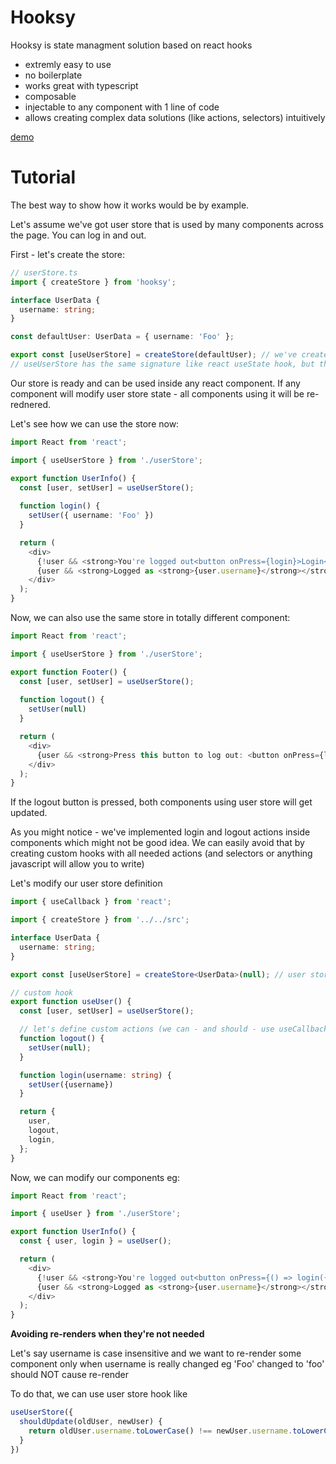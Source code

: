 # Hooksy

Hooksy is state managment solution based on react hooks

- extremly easy to use
- no boilerplate
- works great with typescript
- composable 
- injectable to any component with 1 line of code
- allows creating complex data solutions (like actions, selectors) intuitively

[demo](https://pie6k.github.io/hooksy/)

# Tutorial

The best way to show how it works would be by example.

Let's assume we've got user store that is used by many components across the page. You can log in and out.

First - let's create the store:

```ts
// userStore.ts
import { createStore } from 'hooksy';

interface UserData {
  username: string;
}

const defaultUser: UserData = { username: 'Foo' };

export const [useUserStore] = createStore(defaultUser); // we've created store with initial value.
// useUserStore has the same signature like react useState hook, but the state will be shared across all components using it
```

Our store is ready and can be used inside any react component. If any component will modify user store state - all components using it will be re-rednered.

Let's see how we can use the store now:

```ts
import React from 'react';

import { useUserStore } from './userStore';

export function UserInfo() {
  const [user, setUser] = useUserStore();
  
  function login() {
    setUser({ username: 'Foo' })
  }

  return (
    <div>
      {!user && <strong>You're logged out<button onPress={login}>Login</button></strong>}
      {user && <strong>Logged as <strong>{user.username}</strong></strong>}
    </div>
  );
}
```

Now, we can also use the same store in totally different component:

```ts
import React from 'react';

import { useUserStore } from './userStore';

export function Footer() {
  const [user, setUser] = useUserStore();
  
  function logout() {
    setUser(null)
  }

  return (
    <div>
      {user && <strong>Press this button to log out: <button onPress={logout}>Log out</button></strong>}
    </div>
  );
}
```

If the logout button is pressed, both components using user store will get updated.

As you might notice - we've implemented login and logout actions inside components which might not be good idea. We can easily avoid that by creating custom hooks with all needed actions (and selectors or anything javascript will allow you to write)

Let's modify our user store definition

```ts
import { useCallback } from 'react';

import { createStore } from '../../src';

interface UserData {
  username: string;
}

export const [useUserStore] = createStore<UserData>(null); // user store is defined the same way as before

// custom hook 
export function useUser() {
  const [user, setUser] = useUserStore();

  // let's define custom actions (we can - and should - use useCallback hooks - later on)
  function logout() {
    setUser(null);
  }

  function login(username: string) {
    setUser({username})
  }

  return {
    user,
    logout,
    login,
  };
}
```

Now, we can modify our components eg:

```ts
import React from 'react';

import { useUser } from './userStore';

export function UserInfo() {
  const { user, login } = useUser();

  return (
    <div>
      {!user && <strong>You're logged out<button onPress={() => login({ username: 'Foo' })}>Login</button></strong>}
      {user && <strong>Logged as <strong>{user.username}</strong></strong>}
    </div>
  );
}
```

__Avoiding re-renders when they're not needed__

Let's say username is case insensitive and we want to re-render some component only when username is really changed eg 'Foo' changed to 'foo' should NOT cause re-render

To do that, we can use user store hook like
```ts
useUserStore({ 
  shouldUpdate(oldUser, newUser) {
    return oldUser.username.toLowerCase() !== newUser.username.toLowerCase()
  }
})
